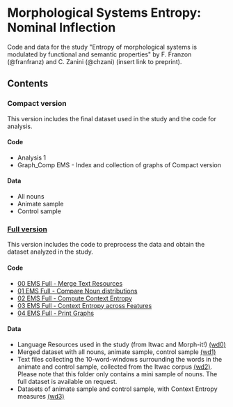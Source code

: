 # Morphological Systems Entropy: Nominal Inflection
Code and data for the study "Entropy of morphological systems is modulated by functional and semantic properties" by F. Franzon (@franfranz) and C. Zanini (@chzani) (insert link to preprint).

## Contents

### Compact version
This version includes the final dataset used in the study and the code for analysis. 
#### Code 
* Analysis 1
* Graph_Comp EMS - Index and collection of graphs of Compact version

#### Data 
* All nouns
* Animate sample
* Control sample


### [Full version](https://github.com/franfranz/Morphological_Systems_Entropy/tree/main/Full)
This version includes the code to preprocess the data and obtain the dataset analyzed in the study. 

#### Code
* [00 EMS Full - Merge Text Resources](https://github.com/franfranz/Morphological_Systems_Entropy/blob/main/Full/00_EMS_Full_Merge_text_resources_v1_0_0.R)
* [01 EMS Full - Compare Noun distributions](https://github.com/franfranz/Morphological_Systems_Entropy/blob/main/Full/01_EMS_Compare_Noun_Distributions_v1_0_0.R)
* [02 EMS Full - Compute Context Entropy](https://github.com/franfranz/Morphological_Systems_Entropy/blob/main/Full/02_EMS_Full_Compute_Context_Entropy_v1_0_0.R)
* [03 EMS Full - Context Entropy across Features](https://github.com/franfranz/Morphological_Systems_Entropy/blob/main/Full/03_EMS_Full_Context_Entropy_across_Features_v1_0_0.R)
* [04 EMS Full - Print Graphs](https://github.com/franfranz/Morphological_Systems_Entropy/blob/main/Full/04_EMS_Full_Print_graphs_v1_0_0.R)

#### Data 
* Language Resources used in the study (from Itwac and Morph-it!) [(wd0)](https://github.com/franfranz/Morphological_Systems_Entropy/tree/main/Full/wd0)
* Merged dataset with all nouns, animate sample, control sample [(wd1)](https://github.com/franfranz/Morphological_Systems_Entropy/tree/main/Full/wd1)
* Text files collecting the 10-word-windows surrounding the words in the animate and control sample, collected from the Itwac corpus [(wd2)](https://github.com/franfranz/Morphological_Systems_Entropy/tree/main/Full/wd2). Please note that this folder only contains a mini sample of nouns. The full dataset is available on request.
* Datasets of animate sample and control sample, with Context Entropy measures [(wd3)](https://github.com/franfranz/Morphological_Systems_Entropy/tree/main/Full/wd3)
